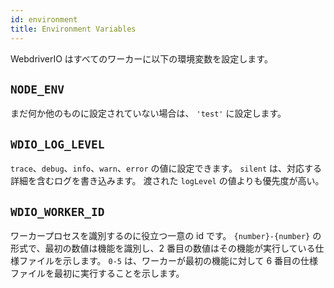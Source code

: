 ```yaml
---
id: environment
title: Environment Variables
---
```


WebdriverIO はすべてのワーカーに以下の環境変数を設定します。

## `NODE_ENV`

まだ何か他のものに設定されていない場合は、 `'test'` に設定します。

## `WDIO_LOG_LEVEL`

`trace`、`debug`、`info`、`warn`、`error` の値に設定できます。 `silent` は、対応する詳細を含むログを書き込みます。 渡された `logLevel` の値よりも優先度が高い。

## `WDIO_WORKER_ID`

ワーカープロセスを識別するのに役立つ一意の id です。 `{number}-{number}` の形式で、最初の数値は機能を識別し、2 番目の数値はその機能が実行している仕様ファイルを示します。 `0-5` は、ワーカーが最初の機能に対して 6 番目の仕様ファイルを最初に実行することを示します。
